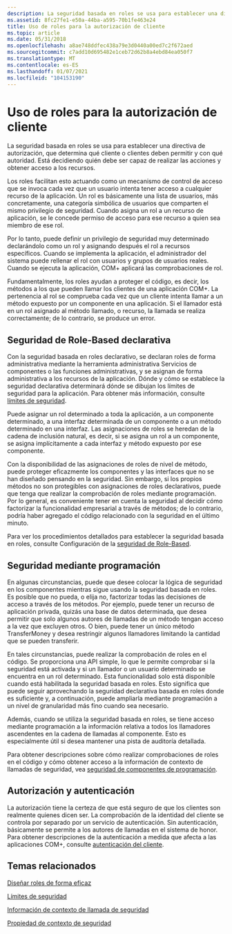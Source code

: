 ```yaml
---
description: La seguridad basada en roles se usa para establecer una directiva de autorización, que determina qué cliente o clientes deben permitir y con qué autoridad. Está decidiendo quién debe ser capaz de realizar las acciones y obtener acceso a los recursos.
ms.assetid: 8fc27fe1-e50a-44ba-a595-70b1fe463e24
title: Uso de roles para la autorización de cliente
ms.topic: article
ms.date: 05/31/2018
ms.openlocfilehash: a8ae748ddfec438a79e3d0440a00ed7c2f672aed
ms.sourcegitcommit: c7add10d695482e1ceb72d62b8a4ebd84ea050f7
ms.translationtype: MT
ms.contentlocale: es-ES
ms.lasthandoff: 01/07/2021
ms.locfileid: "104153190"
---
```

# <a name="using-roles-for-client-authorization"></a>Uso de roles para la autorización de cliente

La seguridad basada en roles se usa para establecer una directiva de autorización, que determina qué cliente o clientes deben permitir y con qué autoridad. Está decidiendo quién debe ser capaz de realizar las acciones y obtener acceso a los recursos.

Los roles facilitan esto actuando como un mecanismo de control de acceso que se invoca cada vez que un usuario intenta tener acceso a cualquier recurso de la aplicación. Un rol es básicamente una lista de usuarios, más concretamente, una categoría simbólica de usuarios que comparten el mismo privilegio de seguridad. Cuando asigna un rol a un recurso de aplicación, se le concede permiso de acceso para ese recurso a quien sea miembro de ese rol.

Por lo tanto, puede definir un privilegio de seguridad muy determinado declarándolo como un rol y asignando después el rol a recursos específicos. Cuando se implementa la aplicación, el administrador del sistema puede rellenar el rol con usuarios y grupos de usuarios reales. Cuando se ejecuta la aplicación, COM+ aplicará las comprobaciones de rol.

Fundamentalmente, los roles ayudan a proteger el código, es decir, los métodos a los que pueden llamar los clientes de una aplicación COM+. La pertenencia al rol se comprueba cada vez que un cliente intenta llamar a un método expuesto por un componente en una aplicación. Si el llamador está en un rol asignado al método llamado, o recurso, la llamada se realiza correctamente; de lo contrario, se produce un error.

## <a name="declarative-role-based-security"></a>Seguridad de Role-Based declarativa

Con la seguridad basada en roles declarativo, se declaran roles de forma administrativa mediante la herramienta administrativa Servicios de componentes o las funciones administrativas, y se asignan de forma administrativa a los recursos de la aplicación. Dónde y cómo se establece la seguridad declarativa determinará dónde se dibujan los límites de seguridad para la aplicación. Para obtener más información, consulte [límites de seguridad](security-boundaries.md).

Puede asignar un rol determinado a toda la aplicación, a un componente determinado, a una interfaz determinada de un componente o a un método determinado en una interfaz. Las asignaciones de roles se heredan de la cadena de inclusión natural, es decir, si se asigna un rol a un componente, se asigna implícitamente a cada interfaz y método expuesto por ese componente.

Con la disponibilidad de las asignaciones de roles de nivel de método, puede proteger eficazmente los componentes y las interfaces que no se han diseñado pensando en la seguridad. Sin embargo, si los propios métodos no son protegibles con asignaciones de roles declarativos, puede que tenga que realizar la comprobación de roles mediante programación. Por lo general, es conveniente tener en cuenta la seguridad al decidir cómo factorizar la funcionalidad empresarial a través de métodos; de lo contrario, podría haber agregado el código relacionado con la seguridad en el último minuto.

Para ver los procedimientos detallados para establecer la seguridad basada en roles, consulte Configuración de la [seguridad de Role-Based](configuring-role-based-security.md).

## <a name="programmatic-security"></a>Seguridad mediante programación

En algunas circunstancias, puede que desee colocar la lógica de seguridad en los componentes mientras sigue usando la seguridad basada en roles. Es posible que no pueda, o elija no, factorizar todas las decisiones de acceso a través de los métodos. Por ejemplo, puede tener un recurso de aplicación privada, quizás una base de datos determinada, que desea permitir que solo algunos autores de llamadas de un método tengan acceso a la vez que excluyen otros. O bien, puede tener un único método TransferMoney y desea restringir algunos llamadores limitando la cantidad que se pueden transferir.

En tales circunstancias, puede realizar la comprobación de roles en el código. Se proporciona una API simple, lo que le permite comprobar si la seguridad está activada y si un llamador o un usuario determinado se encuentra en un rol determinado. Esta funcionalidad solo está disponible cuando está habilitada la seguridad basada en roles. Esto significa que puede seguir aprovechando la seguridad declarativa basada en roles donde es suficiente y, a continuación, puede ampliarla mediante programación a un nivel de granularidad más fino cuando sea necesario.

Además, cuando se utiliza la seguridad basada en roles, se tiene acceso mediante programación a la información relativa a todos los llamadores ascendentes en la cadena de llamadas al componente. Esto es especialmente útil si desea mantener una pista de auditoría detallada.

Para obtener descripciones sobre cómo realizar comprobaciones de roles en el código y cómo obtener acceso a la información de contexto de llamadas de seguridad, vea [seguridad de componentes de programación](programmatic-component-security.md).

## <a name="authorization-and-authentication"></a>Autorización y autenticación

La autorización tiene la certeza de que está seguro de que los clientes son realmente quienes dicen ser. La comprobación de la identidad del cliente se controla por separado por un servicio de autenticación. Sin autenticación, básicamente se permite a los autores de llamadas en el sistema de honor. Para obtener descripciones de la autenticación a medida que afecta a las aplicaciones COM+, consulte [autenticación del cliente](client-authentication.md).

## <a name="related-topics"></a>Temas relacionados

<dl> <dt>

[Diseñar roles de forma eficaz](designing-roles-effectively.md)
</dt> <dt>

[Límites de seguridad](security-boundaries.md)
</dt> <dt>

[Información de contexto de llamada de seguridad](security-call-context-information.md)
</dt> <dt>

[Propiedad de contexto de seguridad](security-context-property.md)
</dt> </dl>

 

 



